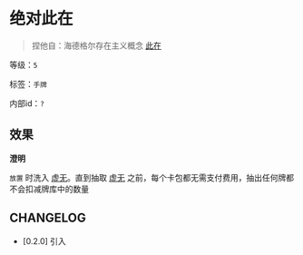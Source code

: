 # 绝对此在

> 捏他自：海德格尔存在主义概念 [此在](https://zh.wikipedia.org/wiki/%E6%AD%A4%E5%9C%A8)

等级：`5`

标签：`手牌`

内部id：`?`

## 效果

**澄明**

`放置` 时洗入 [虚无](虚无.md)。直到抽取 [虚无](虚无.md) 之前，每个卡包都无需支付费用，抽出任何牌都不会扣减牌库中的数量

## CHANGELOG

- [0.2.0] 引入
